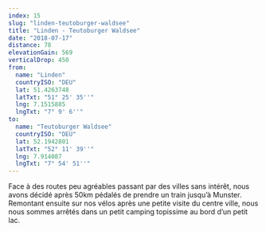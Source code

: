 ```yaml
---
index: 15
slug: "linden-teutoburger-waldsee"
title: "Linden - Teutoburger Waldsee"
date: "2018-07-17"
distance: 78
elevationGain: 569
verticalDrop: 450
from:
  name: "Linden"
  countryISO: "DEU"
  lat: 51.4263748
  latTxt: "51° 25' 35''"
  lng: 7.1515885
  lngTxt: "7° 9' 6''"
to:
  name: "Teutoburger Waldsee"
  countryISO: "DEU"
  lat: 52.1942801
  latTxt: "52° 11' 39''"
  lng: 7.914087
  lngTxt: "7° 54' 51''"
---
```


Face à des routes peu agréables passant par des villes sans intérêt, nous avons décidé après 50km pédalés de prendre un train jusqu’à Munster. Remontant ensuite sur nos vélos après une petite visite du centre ville, nous nous sommes arrêtés dans un petit camping topissime au bord d’un petit lac.
